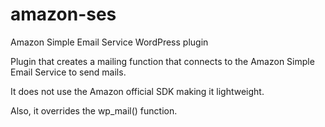 # amazon-ses
Amazon Simple Email Service WordPress plugin

Plugin that creates a mailing function that connects to the Amazon Simple Email Service to send mails.

It does not use the Amazon official SDK making it lightweight.

Also, it overrides the wp_mail() function.
